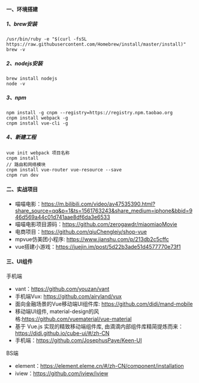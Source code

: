 #### 一、环境搭建
##### 1、brew安装
```
/usr/bin/ruby -e "$(curl -fsSL https://raw.githubusercontent.com/Homebrew/install/master/install)"
brew -v
```

##### 2、nodejs安装
```
brew install nodejs
node -v
```

##### 3、npm
```
npm install -g cnpm --registry=https://registry.npm.taobao.org
cnpm install webpack -g
cnpm install vue-cli -g
```

##### 4、新建工程
```
vue init webpack 项目名称
cnpm install
// 路由和网络模块
cnpm install vue-router vue-resource --save
cnpm run dev
```

#### 二、实战项目
- 喵喵电影：https://m.bilibili.com/video/av47535390.html?share_source=qq&p=1&ts=1561763243&share_medium=iphone&bbid=946d569a44c01d741aae8df6da3e6533
- 喵喵电影项目源码：https://github.com/zerogawdr/miaomiaoMovie
- 电商项目：https://github.com/qiuChengleiy/shop-vue
- mpvue仿美团小程序: https://www.jianshu.com/p/213db2c5cffc
- vue搭建小游戏：https://juejin.im/post/5d22b3ade51d4577770e73f1

#### 三、UI组件
手机端
- vant：https://github.com/youzan/vant
- 手机端Vux: https://github.com/airyland/vux
- 面向金融场景的Vue移动端UI组件库: https://github.com/didi/mand-mobile
- 移动端UI组件, material-design的风格:https://github.com/vuematerial/vue-material
- 基于 Vue.js 实现的精致移动端组件库, 由滴滴内部组件库精简提炼而来： https://didi.github.io/cube-ui/#/zh-CN
- 手机端：https://github.com/JosephusPaye/Keen-UI

BS端
- element：https://element.eleme.cn/#/zh-CN/component/installation
- iview：https://github.com/iview/iview
